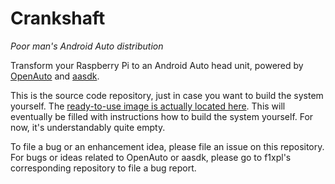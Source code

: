 Crankshaft
==

_Poor man's Android Auto distribution_

Transform your Raspberry Pi to an Android Auto head unit, powered by [OpenAuto](https://github.com/f1xpl/openauto) and [aasdk](https://github.com/f1xpl/aasdk).

This is the source code repository, just in case you want to build the system yourself. The [ready-to-use image is actually located here](https://www.tnhh.net/crankshaft.html). This will eventually be filled with instructions how to build the system yourself. For now, it's understandably quite empty.

To file a bug or an enhancement idea, please file an issue on this repository. For bugs or ideas related to OpenAuto or aasdk, please go to f1xpl's corresponding repository to file a bug report.

